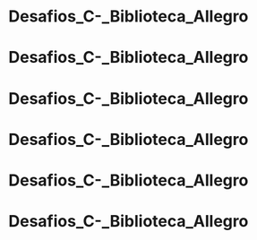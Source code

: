 # Desafios_C-_Biblioteca_Allegro
# Desafios_C-_Biblioteca_Allegro
# Desafios_C-_Biblioteca_Allegro
# Desafios_C-_Biblioteca_Allegro
# Desafios_C-_Biblioteca_Allegro
# Desafios_C-_Biblioteca_Allegro
